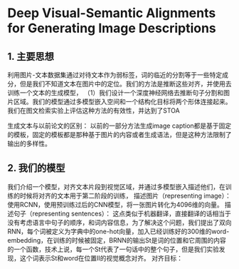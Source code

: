 # Deep Visual-Semantic Alignments for Generating Image Descriptions
## 1. 主要思想
利用图片-文本数据集通过对待文本作为弱标签，词的临近的分割等于一些特定成分，但是我们不知道文本在图片中的定位。我们的方法是推断这些对齐，并使用去训练一个文本的生成模型，
（1）我们设计一个深度神经网络去推断句子分割和图片区域。我们的模型通过多模型嵌入空间和一个结构化目标将两个形体连接起来。我们在图文检索实验上评估这种方法的有效性，并达到了STOA

生成文本与以前论文的区别：
以前的一部分方法生成image caption都是基于固定的模板，固定的模板都是那种基于图片的内容或者生成语法，但是这种方法限制了输出的多样性。

## 2. 我们的模型
我们介绍一个模型，对齐文本片段到视觉区域，并通过多模型嵌入描述他们，在训练的时候将对齐的文本用于第二阶段的训练，
描述图片（representing image）：
使用RCNN，使用预训练过后的CNN模型，将一张图片转化为4096维的向量。
描述句子（representing sentences）：
这点类似于机器翻译，直接翻译的话相当于没有考虑语言中句子的顺序，和词内容信息，为了解决这个问题，我们提出了双向RNN，每个词被定义为字典中的one-hot向量，加入已经训练好的300维的word-embedding，在训练的时候被固定，BRNN的输出St是词的位置和它周围的内容的一个函数，技术上说，每一个St代表了一句话中的整个句子，但是我们实验发现，这个词表示St和word在位置II的视觉概念对齐。
对齐目标：




